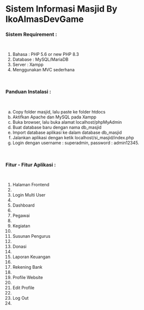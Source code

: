 # Sistem Informasi Masjid By IkoAlmasDevGame
<h3>Sistem Requirement :</h3>
<br>
<ol type=1>
    <li>Bahasa : PHP 5.6 or new PHP 8.3</li>
    <li>Database : MySQL/MariaDB</li>
    <li>Server : Xampp</li>
    <li>Menggunakan MVC sederhana</li>
</ol>
<br>
<h3>Panduan Instalasi :</h3>
<br>
<ol type=a>
    <li>Copy folder masjid, lalu paste ke folder htdocs</li>
    <li>Aktifkan Apache dan MySQL pada Xampp</li>
    <li>Buka browser, lalu buka alamat localhost/phpMyAdmin</li>
    <li>Buat database baru dengan nama db_masjid</li>
    <li>Import database aplikasi ke dalam database db_masjid</li>
    <li>Jalankan aplikasi dengan ketik localhost/si_masjid/index.php</li>
    <li>Login dengan username : superadmin, password : admin12345.</li>
</ol>
<br>
<h3>Fitur - Fitur Aplikasi :</h3>
<br>
<ol type=1>
    <li>Halaman Frontend<li>
    <li>Login Multi User<li>
    <li>Dashboard<li>
    <li>Pegawai<li>
    <li>Kegiatan<li>
    <li>Susunan Pengurus<li>
    <li>Donasi<li>
    <li>Laporan Keuangan<li>
    <li>Rekening Bank<li>
    <li>Profile Website<li>
    <li>Edit Profile<li>
    <li>Log Out<li>
</ol>

